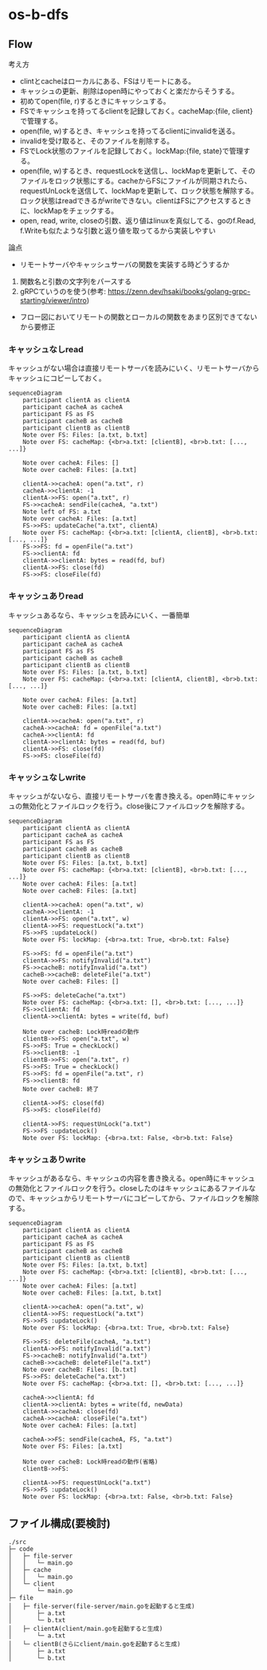 # os-b-dfs

## Flow
考え方
- clintとcacheはローカルにある、FSはリモートにある。
- キャッシュの更新、削除はopen時にやっておくと楽だからそうする。
- 初めてopen(file, r)するときにキャッシュする。
- FSでキャッシュを持ってるclientを記録しておく。cacheMap:{file, client}で管理する。
- open(file, w)するとき、キャッシュを持ってるclientにinvalidを送る。
- invalidを受け取ると、そのファイルを削除する。
- FSでLock状態のファイルを記録しておく。lockMap:{file, state}で管理する。
- open(file, w)するとき、requestLockを送信し、lockMapを更新して、そのファイルをロック状態にする。cacheからFSにファイルが同期されたら、requestUnLockを送信して、lockMapを更新して、ロック状態を解除する。ロック状態はreadできるがwriteできない。clientはFSにアクセスするときに、lockMapをチェックする。
- open, read, write, closeの引数、返り値はlinuxを真似してる、goのf.Read, f.Writeも似たような引数と返り値を取ってるから実装しやすい


論点
- リモートサーバやキャッシュサーバの関数を実装する時どうするか
1. 関数名と引数の文字列をパースする
2. gRPCていうのを使う(参考: https://zenn.dev/hsaki/books/golang-grpc-starting/viewer/intro)
- フロー図においてリモートの関数とローカルの関数をあまり区別できてないから要修正


### キャッシュなしread
キャッシュがない場合は直接リモートサーバを読みにいく、リモートサーバからキャッシュにコピーしておく。
```mermaid
sequenceDiagram
    participant clientA as clientA
    participant cacheA as cacheA
    participant FS as FS
    participant cacheB as cacheB
    participant clientB as clientB
    Note over FS: Files: [a.txt, b.txt]
    Note over FS: cacheMap: {<br>a.txt: [clientB], <br>b.txt: [..., ...]} 

    Note over cacheA: Files: []
    Note over cacheB: Files: [a.txt]    
    
    clientA->>cacheA: open("a.txt", r)
    cacheA->>clientA: -1
    clientA->>FS: open("a.txt", r)
    FS->>cacheA: sendFile(cacheA, "a.txt")
    Note left of FS: a.txt
    Note over cacheA: Files: [a.txt]
    FS->>FS: updateCache("a.txt", clientA)
    Note over FS: cacheMap: {<br>a.txt: [clientA, clientB], <br>b.txt: [..., ...]} 
    FS->>FS: fd = openFile("a.txt")
    FS->>clientA: fd
    clientA->>clientA: bytes = read(fd, buf)
    clientA->>FS: close(fd)
    FS->>FS: closeFile(fd)
```
### キャッシュありread
キャッシュあるなら、キャッシュを読みにいく、一番簡単
```mermaid
sequenceDiagram
    participant clientA as clientA
    participant cacheA as cacheA
    participant FS as FS
    participant cacheB as cacheB
    participant clientB as clientB
    Note over FS: Files: [a.txt, b.txt]
    Note over FS: cacheMap: {<br>a.txt: [clientA, clientB], <br>b.txt: [..., ...]} 

    Note over cacheA: Files: [a.txt]    
    Note over cacheB: Files: [a.txt]    

    clientA->>cacheA: open("a.txt", r)
    cacheA->>cacheA: fd = openFile("a.txt")
    cacheA->>clientA: fd
    clientA->>clientA: bytes = read(fd, buf)
    clientA->>FS: close(fd)
    FS->>FS: closeFile(fd)
```

### キャッシュなしwrite
キャッシュがないなら、直接リモートサーバを書き換える。open時にキャッシュの無効化とファイルロックを行う。close後にファイルロックを解除する。
```mermaid
sequenceDiagram
    participant clientA as clientA
    participant cacheA as cacheA
    participant FS as FS
    participant cacheB as cacheB
    participant clientB as clientB
    Note over FS: Files: [a.txt, b.txt]
    Note over FS: cacheMap: {<br>a.txt: [clientB], <br>b.txt: [..., ...]} 
    Note over cacheA: Files: [a.txt]    
    Note over cacheB: Files: [a.txt] 

    clientA->>cacheA: open("a.txt", w)
    cacheA->>clientA: -1
    clientA->>FS: open("a.txt", w)
    clientA->>FS: requestLock("a.txt")
    FS->>FS :updateLock()
    Note over FS: lockMap: {<br>a.txt: True, <br>b.txt: False} 

    FS->>FS: fd = openFile("a.txt")
    clientA->>FS: notifyInvalid("a.txt")
    FS->>cacheB: notifyInvalid("a.txt")
    cacheB->>cacheB: deleteFile("a.txt")
    Note over cacheB: Files: []

    FS->>FS: deleteCache("a.txt")
    Note over FS: cacheMap: {<br>a.txt: [], <br>b.txt: [..., ...]} 
    FS->>clientA: fd
    clientA->>clientA: bytes = write(fd, buf)

    Note over cacheB: Lock時readの動作
    clientB->>FS: open("a.txt", w)
    FS->>FS: True = checkLock()
    FS->>clientB: -1
    clientB->>FS: open("a.txt", r)
    FS->>FS: True = checkLock()
    FS->>FS: fd = openFile("a.txt", r)
    FS->>clientB: fd
    Note over cacheB: 終了

    clientA->>FS: close(fd)
    FS->>FS: closeFile(fd)

    clientA->>FS: requestUnLock("a.txt")
    FS->>FS :updateLock()
    Note over FS: lockMap: {<br>a.txt: False, <br>b.txt: False} 

```

### キャッシュありwrite
キャッシュがあるなら、キャッシュの内容を書き換える。open時にキャッシュの無効化とファイルロックを行う。closeしたのはキャッシュにあるファイルなので、キャッシュからリモートサーバにコピーしてから、ファイルロックを解除する。

```mermaid
sequenceDiagram
    participant clientA as clientA
    participant cacheA as cacheA
    participant FS as FS
    participant cacheB as cacheB
    participant clientB as clientB
    Note over FS: Files: [a.txt, b.txt]
    Note over FS: cacheMap: {<br>a.txt: [clientB], <br>b.txt: [..., ...]} 
    Note over cacheA: Files: [a.txt]    
    Note over cacheB: Files: [a.txt, b.txt] 

    clientA->>cacheA: open("a.txt", w)
    clientA->>FS: requestLock("a.txt")
    FS->>FS :updateLock()
    Note over FS: lockMap: {<br>a.txt: True, <br>b.txt: False} 

    FS->>FS: deleteFile(cacheA, "a.txt")
    clientA->>FS: notifyInvalid("a.txt")
    FS->>cacheB: notifyInvalid("a.txt")
    cacheB->>cacheB: deleteFile("a.txt")
    Note over cacheB: Files: [b.txt]
    FS->>FS: deleteCache("a.txt")
    Note over FS: cacheMap: {<br>a.txt: [], <br>b.txt: [..., ...]} 

    cacheA->>clientA: fd
    clientA->>clientA: bytes = write(fd, newData)
    clientA->>cacheA: close(fd)
    cacheA->>cacheA: closeFile("a.txt")
    Note over cacheA: Files: [a.txt]

    cacheA->>FS: sendFile(cacheA, FS, "a.txt")
    Note over FS: Files: [a.txt]

    Note over cacheB: Lock時readの動作(省略)
    clientB->>FS: 

    clientA->>FS: requestUnLock("a.txt")
    FS->>FS :updateLock()
    Note over FS: lockMap: {<br>a.txt: False, <br>b.txt: False} 

```

## ファイル構成(要検討)

```
./src
├─ code
│   ├─ file-server
│   │   └─ main.go
│   ├─ cache
│   │   └─ main.go
│   └─ client
│       └─ main.go
├─ file
│   ├─ file-server(file-server/main.goを起動すると生成)
│       ├─ a.txt
│       └─ b.txt
│   ├─ clientA(client/main.goを起動すると生成)
│       └─ a.txt
│   └─ clientB(さらにclient/main.goを起動すると生成)
│       ├─ a.txt
│       └─ b.txt 
```